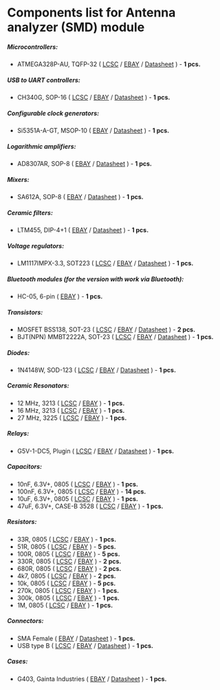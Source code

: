 # Components list for Antenna analyzer (SMD) module

##### Microcontrollers:
- ATMEGA328P-AU, TQFP-32 (
[LCSC](https://lcsc.com/search?q=ATMEGA328P-AU) /
[EBAY](https://www.ebay.com/sch/i.html?_from=R40&_trksid=p2380057.m570.l1313.TR2.TRC0.A0.H0.XATMEGA328P-AU.TRS0&_nkw=ATMEGA328P-AU&_sacat=0) /
[Datasheet](./Datasheets/Microcontrollers/ATMEGA328P-Microcontroller-Datasheet.pdf) ) - **1 pcs.**

##### USB to UART controllers:
- CH340G, SOP-16 (
[LCSC](https://lcsc.com/search?q=CH340G) /
[EBAY](https://www.ebay.com/sch/i.html?_from=R40&_trksid=p2380057.m570.l1313.TR10.TRC2.A0.H0.Xch340g.TRS2&_nkw=ch340g&_sacat=0) /
[Datasheet](./Datasheets/USB%20to%20UART%20Controllers/CH340G-USB-to-UART-controller-Datasheet.pdf) ) - **1 pcs.**

##### Configurable clock generators:
- Si5351A-A-GT, MSOP-10 (
[EBAY](https://www.ebay.com/sch/i.html?_from=R40&_trksid=m570.l1313&_nkw=Si5351A-A-GT&_sacat=0) /
[Datasheet](./Datasheets/Configurable%20clock%20generators/Si5351-Configurable-clock-generator-Datasheet.pdf) ) - **1 pcs.**

##### Logarithmic amplifiers:
- AD8307AR, SOP-8 (
[EBAY](https://www.ebay.com/sch/i.html?_from=R40&_trksid=m570.l1313&_nkw=AD8307AR&_sacat=0) /
[Datasheet](./Datasheets/Logarithmic%20amplifiers/AD8307AR-Logarithmic-amplifier-Datasheet.pdf) ) - **1 pcs.**

##### Mixers:
- SA612A, SOP-8 (
[EBAY](https://www.ebay.com/sch/i.html?_from=R40&_trksid=p2380057.m570.l1313.TR0.TRC0.A0.H0.Xsa612a.TRS5&_nkw=sa612a&_sacat=0) /
[Datasheet](./Datasheets/Mixers/SA612A-Mixer-Datasheet.pdf) ) - **1 pcs.**

##### Ceramic filters:
- LTM455, DIP-4+1 (
[EBAY](https://www.ebay.com/sch/i.html?_from=R40&_trksid=m570.l1313&_nkw=LTM455&_sacat=0) /
[Datasheet](./Datasheets/Ceramic%20filters/LTM455-Ceramic-filter-Datasheet.pdf) ) - **1 pcs.**

##### Voltage regulators:
- LM1117IMPX-3.3, SOT223 (
[LCSC](https://lcsc.com/search?q=LM1117IMPX-3.3) /
[EBAY](https://www.ebay.com/sch/i.html?_from=R40&_trksid=m570.l1313&_nkw=LM1117IMPX-3.3&_sacat=0) /
[Datasheet](./Datasheets/Voltage%20regulators/LM1117-Linear-Regulator-Datasheet.pdf) ) - **1 pcs.**

##### Bluetooth modules (for the version with work via Bluetooth):
- HC-05, 6-pin (
[EBAY](https://www.ebay.com/sch/i.html?_from=R40&_trksid=p2380057.m570.l1313.TR0.TRC0.A0.H0.Xhc-05.TRS5&_nkw=hc-05&_sacat=0) ) - **1 pcs.**

##### Transistors:
- MOSFET BSS138, SOT-23 (
[LCSC](https://lcsc.com/search?q=BSS138) /
[EBAY](https://www.ebay.com/sch/i.html?_from=R40&_trksid=p2380057.m570.l1313.TR0.TRC0.A0.H0.XBSS138.TRS5&_nkw=BSS138&_sacat=0) /
[Datasheet](./Datasheets/MOSFET/BSS138-Datasheet.pdf) ) - **2 pcs.**
- BJT(NPN) MMBT2222A, SOT-23 (
[LCSC](https://lcsc.com/search?q=MMBT2222A) /
[EBAY](https://www.ebay.com/sch/i.html?_from=R40&_trksid=m570.l1313&_nkw=MMBT2222A&_sacat=0) /
[Datasheet](./Datasheets/BJT%20(NPN)/MMBT2222A-Datasheet.pdf) ) - **1 pcs.**

##### Diodes:
- 1N4148W, SOD-123 (
[LCSC](https://lcsc.com/search?q=1n4148%20sod-123) /
[EBAY](https://www.ebay.com/sch/i.html?_from=R40&_trksid=m570.l1313&_nkw=1n4148+sod-123&_sacat=0) /
[Datasheet](./Datasheets/Diodes/1N4148W-Diode-Datasheet.pdf) ) - **1 pcs.**

##### Ceramic Resonators:
- 12 MHz, 3213 (
[LCSC](https://lcsc.com/search?q=12%20MHz%203213) /
[EBAY](https://www.ebay.com/sch/i.html?_from=R40&_trksid=m570.l1313&_nkw=12+MHz+3213&_sacat=0) ) - **1 pcs.**
- 16 MHz, 3213 (
[LCSC](https://lcsc.com/search?q=16%20MHz%203213) /
[EBAY](https://www.ebay.com/sch/i.html?_from=R40&_trksid=p2380057.m570.l1313.TR2.TRC1.A0.H0.X16+MHz+3213.TRS0&_nkw=16+MHz+3213&_sacat=0) ) - **1 pcs.**
- 27 MHz, 3225 (
[LCSC](https://lcsc.com/search?q=27%20MHz%203225) /
[EBAY](https://www.ebay.com/sch/i.html?_from=R40&_trksid=m570.l1313&_nkw=27+MHz+3225&_sacat=0) ) - **1 pcs.**

##### Relays:
- G5V-1-DC5, Plugin (
[LCSC](https://lcsc.com/search?q=G5V-1-DC5) /
[EBAY](https://www.ebay.com/sch/i.html?_from=R40&_trksid=m570.l1313&_nkw=G5V-1-DC5&_sacat=0) /
[Datasheet](./Datasheets/Relays/G5V-1-DC5-Relay-Datasheet.pdf) ) - **1 pcs.**

##### Capacitors:
- 10nF, 6.3V+, 0805 (
[LCSC](https://lcsc.com/search?q=10nf%200805) /
[EBAY](https://www.ebay.com/sch/i.html?_from=R40&_trksid=p2050601.m570.l1313.TR12.TRC2.A0.H0.X10nf+0805.TRS0&_nkw=10nf+0805&_sacat=0) ) - **1 pcs.**
- 100nF, 6.3V+, 0805 (
[LCSC](https://lcsc.com/search?q=100nf%200805) /
[EBAY](https://www.ebay.com/sch/i.html?_from=R40&_trksid=p2050601.m570.l1313.TR10.TRC2.A0.H0.X100nf+0805.TRS2&_nkw=100nf+0805&_sacat=0) ) - **14 pcs.**
- 10uF, 6.3V+, 0805 (
[LCSC](https://lcsc.com/search?q=10puf%200805) /
[EBAY](https://www.ebay.com/sch/i.html?_from=R40&_trksid=p2050601.m570.l1313.TR12.TRC2.A0.H0.X10uf+0805.TRS0&_nkw=10uf+0805&_sacat=0) ) - **1 pcs.**
- 47uF, 6.3V+, CASE-B 3528 (
[LCSC](https://lcsc.com/search?q=47uf%20case-b) /
[EBAY](https://www.ebay.com/sch/i.html?_from=R40&_trksid=m570.l1313&_nkw=47uf+case-b&_sacat=0) ) - **1 pcs.**

##### Resistors:
- 33R, 0805 (
[LCSC](https://lcsc.com/search?q=33R%200805) /
[EBAY](https://www.ebay.com/sch/i.html?_from=R40&_trksid=p2380057.m570.l1313.TR11.TRC1.A0.H0.X33R+0805.TRS0&_nkw=33R+0805&_sacat=0) ) - **1 pcs.**
- 51R, 0805 (
[LCSC](https://lcsc.com/search?q=51R%200805) /
[EBAY](https://www.ebay.com/sch/i.html?_from=R40&_trksid=p2380057.m570.l1313.TR11.TRC1.A0.H0.X51R+0805.TRS0&_nkw=51R+0805&_sacat=0) ) - **5 pcs.**
- 100R, 0805 (
[LCSC](https://lcsc.com/search?q=100R%200805) /
[EBAY](https://www.ebay.com/sch/i.html?_from=R40&_trksid=m570.l1313&_nkw=100R+0805&_sacat=0) ) - **5 pcs.**
- 330R, 0805 (
[LCSC](https://lcsc.com/search?q=330R%200805) /
[EBAY](https://www.ebay.com/sch/i.html?_from=R40&_trksid=p2380057.m570.l1313.TR10.TRC1.A0.H0.X330R+0805.TRS1&_nkw=330R+0805&_sacat=0) ) - **2 pcs.**
- 680R, 0805 (
[LCSC](https://lcsc.com/search?q=680R%200805) /
[EBAY](https://www.ebay.com/sch/i.html?_from=R40&_trksid=p2050601.m570.l1313.TR10.TRC0.A0.H0.X680R+0805.TRS0&_nkw=680R+0805&_sacat=0) ) - **2 pcs.**
- 4k7, 0805 (
[LCSC](https://lcsc.com/search?q=4k7%200805) /
[EBAY](https://www.ebay.com/sch/i.html?_from=R40&_trksid=p2380057.m570.l1313.TR9.TRC0.A0.H0.X4k7+0805.TRS0&_nkw=4k7+0805&_sacat=0) ) - **2 pcs.**
- 10k, 0805 (
[LCSC](https://lcsc.com/search?q=10k%200805) /
[EBAY](https://www.ebay.com/sch/i.html?_from=R40&_trksid=p2380057.m570.l1313.TR12.TRC2.A0.H0.X10k+0805.TRS0&_nkw=10k+0805&_sacat=0) ) - **5 pcs.**
- 270k, 0805 (
[LCSC](https://lcsc.com/search?q=270k%200805) /
[EBAY](https://www.ebay.com/sch/i.html?_from=R40&_trksid=p2380057.m570.l1313.TR12.TRC2.A0.H0.X270k+0805.TRS0&_nkw=270k+0805&_sacat=0) ) - **1 pcs.**
- 300k, 0805 (
[LCSC](https://lcsc.com/search?q=300k%200805) /
[EBAY](https://www.ebay.com/sch/i.html?_from=R40&_trksid=p2380057.m570.l1313.TR12.TRC2.A0.H0.X300k+0805.TRS0&_nkw=300k+0805&_sacat=0) ) - **1 pcs.**
- 1M, 0805 (
[LCSC](https://lcsc.com/search?q=1M%200805) /
[EBAY](https://www.ebay.com/sch/i.html?_from=R40&_trksid=p2050601.m570.l1313.TR0.TRC0.A0.H0.X1M+080.TRS1&_nkw=1M+0805&_sacat=0) ) - **1 pcs.**

##### Connectors:
- SMA Female (
[EBAY](https://www.ebay.com/sch/i.html?_from=R40&_trksid=p2050601.m570.l1312.R1.TR9.TRC1.A0.H0.Xsma+female+.TRS2&_nkw=sma+female+edge&_sacat=0) /
[Datasheet](./Datasheets/Connectors/SMA-Female-Datasheet.pdf) ) - **1 pcs.**
- USB type B (
[LCSC](https://lcsc.com/search?q=USB%20BFemale90) /
[EBAY](https://www.ebay.com/sch/i.html?_from=R40&_trksid=p2050601.m570.l1311.R1.TR5.TRC0.A0.H0.Xusb+type+b+f.TRS0&_nkw=usb+type+b+female+connector&_sacat=0) /
[Datasheet](./Datasheets/Connectors/USB-Connectors-Datasheet.pdf) ) - **1 pcs.**

##### Cases:
-  G403, Gainta Industries (
[EBAY](https://www.ebay.com/sch/i.html?_from=R40&_trksid=m570.l1313&_nkw=g403+enclosure&_sacat=0) /
[Datasheet](./Datasheets/Cases/G403-Case-Datasheet.pdf) ) - **1 pcs.**

